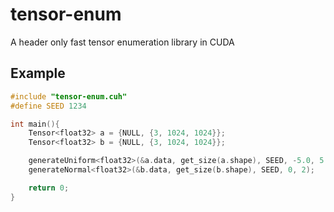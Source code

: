 # tensor-enum
A header only fast tensor enumeration library in CUDA


## Example
```c
#include "tensor-enum.cuh"
#define SEED 1234

int main(){
    Tensor<float32> a = {NULL, {3, 1024, 1024}};
    Tensor<float32> b = {NULL, {3, 1024, 1024}}; 

    generateUniform<float32>(&a.data, get_size(a.shape), SEED, -5.0, 5.0);
    generateNormal<float32>(&b.data, get_size(b.shape), SEED, 0, 2);

    return 0;
}
```
